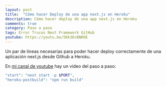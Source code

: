 ```yaml
---
layout: post
title:  "Cómo hacer Deploy de una app next.js en Heroku"
description: Cómo hacer deploy de una app next.js en Heroku
comments: true
category: Paso a paso
tags: Error Trucos Next Framework GitHub
youtube: https://youtu.be/5Kk3DcBNROE
---
```

Un par de lineas necesarias para poder hacer deploy correctamente de una aplicación next.js desde Github a Heroku.

En <a target="_blank" href="{{ page.youtube }}">mi canal de youtube</a> hay un video del paso a paso:

```PHP
"start": "next start -p $PORT",
"heroku-postbuild": "npm run build"
```
